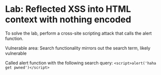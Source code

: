 # Lab: Reflected XSS into HTML context with nothing encoded

 To solve the lab, perform a cross-site scripting attack that calls the alert function. 

 Vulnerable area: Search functionality mirrors out the search term, likely vulnerable

 Called alert function with the following search query: `<script>alert('haha get pwned')</script>`
